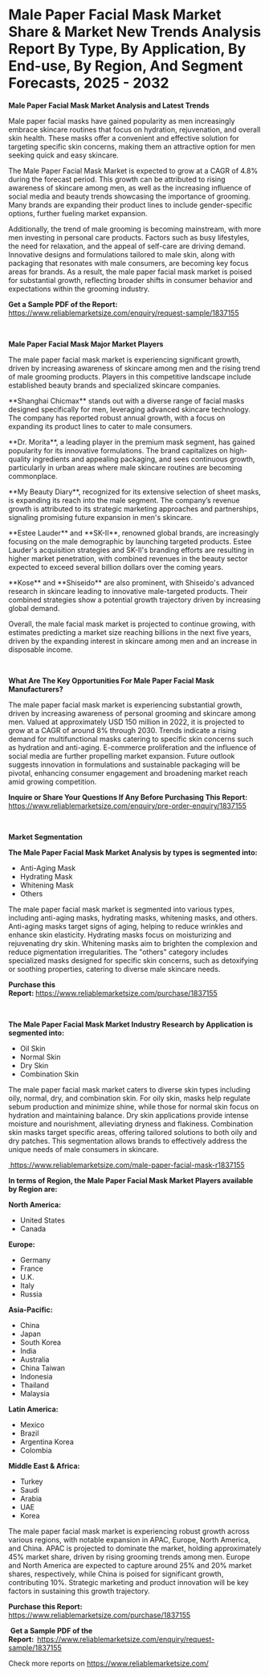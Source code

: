 <p><h1>Male Paper Facial Mask Market Share & Market New Trends Analysis Report By Type, By Application, By End-use, By Region, And Segment Forecasts, 2025 - 2032</h1></p><p><strong>Male Paper Facial Mask Market Analysis and Latest Trends</strong></p>
<p><p>Male paper facial masks have gained popularity as men increasingly embrace skincare routines that focus on hydration, rejuvenation, and overall skin health. These masks offer a convenient and effective solution for targeting specific skin concerns, making them an attractive option for men seeking quick and easy skincare.</p><p>The Male Paper Facial Mask Market is expected to grow at a CAGR of 4.8% during the forecast period. This growth can be attributed to rising awareness of skincare among men, as well as the increasing influence of social media and beauty trends showcasing the importance of grooming. Many brands are expanding their product lines to include gender-specific options, further fueling market expansion.</p><p>Additionally, the trend of male grooming is becoming mainstream, with more men investing in personal care products. Factors such as busy lifestyles, the need for relaxation, and the appeal of self-care are driving demand. Innovative designs and formulations tailored to male skin, along with packaging that resonates with male consumers, are becoming key focus areas for brands. As a result, the male paper facial mask market is poised for substantial growth, reflecting broader shifts in consumer behavior and expectations within the grooming industry.</p></p>
<p><strong>Get a Sample PDF of the Report:&nbsp;</strong> <a href="https://www.reliablemarketsize.com/enquiry/request-sample/1837155?utm_campaign=3172&utm_medium=2&utm_source=Github&utm_content=ia&utm_term=05042025&utm_id=male-paper-facial-mask">https://www.reliablemarketsize.com/enquiry/request-sample/1837155</a></p>
<p>&nbsp;</p>
<p><strong>Male Paper Facial Mask Major Market Players</strong></p>
<p><p>The male paper facial mask market is experiencing significant growth, driven by increasing awareness of skincare among men and the rising trend of male grooming products. Players in this competitive landscape include established beauty brands and specialized skincare companies.</p><p>**Shanghai Chicmax** stands out with a diverse range of facial masks designed specifically for men, leveraging advanced skincare technology. The company has reported robust annual growth, with a focus on expanding its product lines to cater to male consumers.</p><p>**Dr. Morita**, a leading player in the premium mask segment, has gained popularity for its innovative formulations. The brand capitalizes on high-quality ingredients and appealing packaging, and sees continuous growth, particularly in urban areas where male skincare routines are becoming commonplace.</p><p>**My Beauty Diary**, recognized for its extensive selection of sheet masks, is expanding its reach into the male segment. The company’s revenue growth is attributed to its strategic marketing approaches and partnerships, signaling promising future expansion in men's skincare.</p><p>**Estee Lauder** and **SK-II**, renowned global brands, are increasingly focusing on the male demographic by launching targeted products. Estee Lauder's acquisition strategies and SK-II's branding efforts are resulting in higher market penetration, with combined revenues in the beauty sector expected to exceed several billion dollars over the coming years.</p><p>**Kose** and **Shiseido** are also prominent, with Shiseido's advanced research in skincare leading to innovative male-targeted products. Their combined strategies show a potential growth trajectory driven by increasing global demand.</p><p>Overall, the male facial mask market is projected to continue growing, with estimates predicting a market size reaching billions in the next five years, driven by the expanding interest in skincare among men and an increase in disposable income.</p></p>
<p>&nbsp;</p>
<p><strong>What Are The Key Opportunities For Male Paper Facial Mask Manufacturers?</strong></p>
<p><p>The male paper facial mask market is experiencing substantial growth, driven by increasing awareness of personal grooming and skincare among men. Valued at approximately USD 150 million in 2022, it is projected to grow at a CAGR of around 8% through 2030. Trends indicate a rising demand for multifunctional masks catering to specific skin concerns such as hydration and anti-aging. E-commerce proliferation and the influence of social media are further propelling market expansion. Future outlook suggests innovation in formulations and sustainable packaging will be pivotal, enhancing consumer engagement and broadening market reach amid growing competition.</p></p>
<p><strong>Inquire or Share Your Questions If Any Before Purchasing This Report:</strong> <a href="https://www.reliablemarketsize.com/enquiry/pre-order-enquiry/1837155?utm_campaign=3172&utm_medium=2&utm_source=Github&utm_content=ia&utm_term=05042025&utm_id=male-paper-facial-mask">https://www.reliablemarketsize.com/enquiry/pre-order-enquiry/1837155</a></p>
<p>&nbsp;</p>
<p><strong>Market Segmentation</strong></p>
<p><strong>The Male Paper Facial Mask Market Analysis by types is segmented into:</strong></p>
<p><ul><li>Anti-Aging Mask</li><li>Hydrating Mask</li><li>Whitening Mask</li><li>Others</li></ul></p>
<p><p>The male paper facial mask market is segmented into various types, including anti-aging masks, hydrating masks, whitening masks, and others. Anti-aging masks target signs of aging, helping to reduce wrinkles and enhance skin elasticity. Hydrating masks focus on moisturizing and rejuvenating dry skin. Whitening masks aim to brighten the complexion and reduce pigmentation irregularities. The "others" category includes specialized masks designed for specific skin concerns, such as detoxifying or soothing properties, catering to diverse male skincare needs.</p></p>
<p><strong>Purchase this Report:&nbsp;</strong><a href="https://www.reliablemarketsize.com/purchase/1837155?utm_campaign=3172&utm_medium=2&utm_source=Github&utm_content=ia&utm_term=05042025&utm_id=male-paper-facial-mask">https://www.reliablemarketsize.com/purchase/1837155</a></p>
<p>&nbsp;</p>
<p><strong>The Male Paper Facial Mask Market Industry Research by Application is segmented into:</strong></p>
<p><ul><li>Oil Skin</li><li>Normal Skin</li><li>Dry Skin</li><li>Combination Skin</li></ul></p>
<p><p>The male paper facial mask market caters to diverse skin types including oily, normal, dry, and combination skin. For oily skin, masks help regulate sebum production and minimize shine, while those for normal skin focus on hydration and maintaining balance. Dry skin applications provide intense moisture and nourishment, alleviating dryness and flakiness. Combination skin masks target specific areas, offering tailored solutions to both oily and dry patches. This segmentation allows brands to effectively address the unique needs of male consumers in skincare.</p></p>
<p><a href="https://www.reliablemarketsize.com/male-paper-facial-mask-r1837155?utm_campaign=3172&utm_medium=2&utm_source=Github&utm_content=ia&utm_term=05042025&utm_id=male-paper-facial-mask">&nbsp;https://www.reliablemarketsize.com/male-paper-facial-mask-r1837155</a></p>
<p><strong>In terms of Region, the Male Paper Facial Mask Market Players available by Region are:</strong></p>
<p>
    <p> <strong> North America: </strong>
        <ul>
            <li>United States</li>
            <li>Canada</li>
        </ul>
        </p> 
    <p> <strong> Europe: </strong>
        <ul>
            <li>Germany</li>
            <li>France</li>
            <li>U.K.</li>
            <li>Italy</li>
            <li>Russia</li>
        </ul>
        </p> 
    <p> <strong> Asia-Pacific: </strong>
        <ul>
            <li>China</li>
            <li>Japan</li>
            <li>South Korea</li>
            <li>India</li>
            <li>Australia</li>
            <li>China Taiwan</li>
            <li>Indonesia</li>
            <li>Thailand</li>
            <li>Malaysia</li>
        </ul>
        </p> 
    <p> <strong> Latin America: </strong>
        <ul>
            <li>Mexico</li>
            <li>Brazil</li>
            <li>Argentina Korea</li>
            <li>Colombia</li>
        </ul>
        </p> 
    <p> <strong> Middle East & Africa: </strong>
        <ul>
            <li>Turkey</li>
            <li>Saudi</li>
            <li>Arabia</li>
            <li>UAE</li>
            <li>Korea</li>
        </ul>
    </p>
    </p>
<p><p>The male paper facial mask market is experiencing robust growth across various regions, with notable expansion in APAC, Europe, North America, and China. APAC is projected to dominate the market, holding approximately 45% market share, driven by rising grooming trends among men. Europe and North America are expected to capture around 25% and 20% market shares, respectively, while China is poised for significant growth, contributing 10%. Strategic marketing and product innovation will be key factors in sustaining this growth trajectory.</p></p>
<p><strong>Purchase this Report: </strong><a href="https://www.reliablemarketsize.com/purchase/1837155?utm_campaign=3172&utm_medium=2&utm_source=Github&utm_content=ia&utm_term=05042025&utm_id=male-paper-facial-mask">https://www.reliablemarketsize.com/purchase/1837155</a></p>
<p>&nbsp;<strong>Get a Sample PDF of the Report:&nbsp;&nbsp;</strong><a href="https://www.reliablemarketsize.com/enquiry/request-sample/1837155?utm_campaign=3172&utm_medium=2&utm_source=Github&utm_content=ia&utm_term=05042025&utm_id=male-paper-facial-mask">https://www.reliablemarketsize.com/enquiry/request-sample/1837155</a></p>
<p><strong></strong></p>
<p>Check more reports on <a href="https://www.reliablemarketsize.com/?utm_campaign=3172&utm_medium=2&utm_source=Github&utm_content=ia&utm_term=05042025&utm_id=male-paper-facial-mask">https://www.reliablemarketsize.com/</a></p>